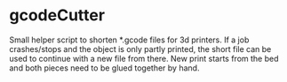 # gcodeCutter
Small helper script to shorten *.gcode files for 3d printers. If a job crashes/stops and the object is only partly printed, the short file can be used to continue with a new file from there. New print starts from the bed and both pieces need to be glued together by hand.

